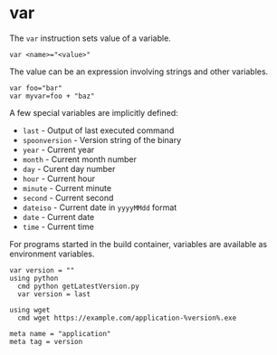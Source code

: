 # var

The `var` instruction sets value of a variable.

```
var <name>="<value>"
```

The value can be an expression involving strings and other variables.

```
var foo="bar"
var myvar=foo + "baz"
```

A few special variables are implicitly defined:

* `last` - Output of last executed command
* `spoonversion` - Version string of the binary
* `year` - Current year
* `month` - Current month number
* `day` - Curent day number
* `hour` - Current hour
* `minute` - Current minute
* `second` - Current second
* `dateiso` - Current date in `yyyyMMdd` format
* `date` - Current date
* `time` - Current time

For programs started in the build container, variables are available as environment variables.

```
var version = ""
using python
  cmd python getLatestVersion.py
  var version = last

using wget
  cmd wget https://example.com/application-%version%.exe

meta name = "application"
meta tag = version
```
